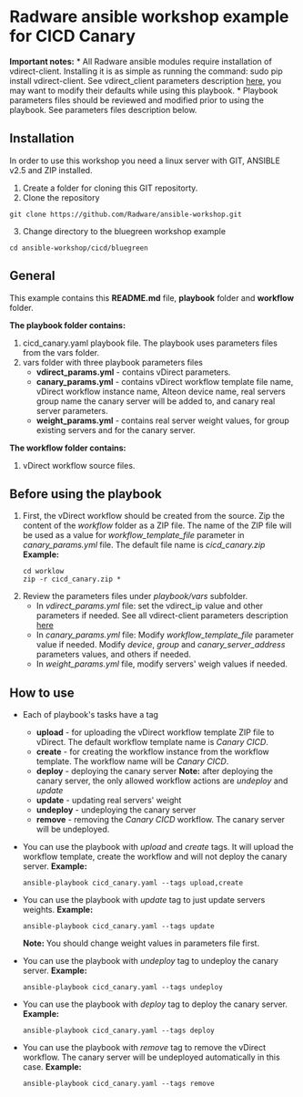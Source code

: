 # Radware ansible workshop example for CICD Canary

**Important notes:**
	*  All Radware ansible modules require installation of vdirect-client.
	Installing it is as simple as running the command: sudo pip install vdirect-client.
    See vdirect_client parameters description [here](https://pypi.python.org/pypi/vdirect-client),
	you may want to modify their defaults while using this playbook. 
	*  Playbook parameters files should be reviewed and modified prior to using the playbook.
	See parameters files description below.


## Installation
In order to use this workshop you need a linux server with GIT, ANSIBLE v2.5 and ZIP installed.

1.  Create a folder for cloning this GIT repositorty.
2.  Clone the repository
```
git clone https://github.com/Radware/ansible-workshop.git
```
3. Change directory to the bluegreen workshop example
```
cd ansible-workshop/cicd/bluegreen
```

## General
This example contains this **README.md** file, **playbook** folder and **workflow** folder.

**The playbook folder contains:**
1.  cicd_canary.yaml playbook file. The playbook uses parameters files from the vars folder.
2.  vars folder with three playbook parameters files
	*  **vdirect_params.yml** - contains vDirect parameters.
	*  **canary_params.yml** - contains vDirect workflow template file name, vDirect workflow instance name,
	   Alteon device name, real servers group name the canary server will be added to,
	   and canary real server parameters.
	*  **weight_params.yml** - contains real server weight values, for group existing servers and for the canary server.


**The workflow folder contains:**
1.  vDirect workflow source files. 

  
## Before using the playbook
1.  First, the vDirect workflow should be created from the source.
    Zip the content of the *workflow* folder as a ZIP file.
    The name of the ZIP file will be used as a value for *workflow_template_file* parameter
    in *canary_params.yml* file. The default file name is *cicd_canary.zip*
	**Example:**
	```
	cd worklow
	zip -r cicd_canary.zip *
	```
2.  Review the parameters files under *playbook/vars* subfolder.
    *  In *vdirect_params.yml* file:
       set the vdirect_ip value and other parameters if needed.
       See all vdirect-client parameters description [here](https://pypi.python.org/pypi/vdirect-client)
    *  In *canary_params.yml* file:
       Modify *workflow_template_file* parameter value if needed.
       Modify *device*, *group* and *canary_server_address* parameters values,
       and others if needed.
    *  In *weight_params.yml* file, modify servers' weigh values if needed.

## How to use

*  Each of playbook's tasks have a tag
    *  **upload** - for uploading the vDirect workflow template ZIP file to vDirect.
       The default workflow template name is *Canary CICD*.
    *  **create** - for creating the workflow instance from the workflow template.
       The workflow name will be *Canary CICD*.
    *  **deploy** - deploying the canary server
       **Note:** after deploying the canary server, the only allowed workflow 
                 actions are *undeploy* and *update*
    *  **update** - updating real servers' weight
    *  **undeploy** - undeploying the canary server
    *  **remove** - removing the *Canary CICD* workflow. The canary server will be undeployed.

*  You can use the playbook with *upload* and *create* tags.
   It will upload the workflow template, create the workflow and will not deploy the canary server.
	**Example:**
	```
	ansible-playbook cicd_canary.yaml --tags upload,create
	```

*  You can use the playbook with *update* tag to just update servers weights.
	**Example:**
	```
	ansible-playbook cicd_canary.yaml --tags update
	```
   **Note:** You should change weight values in parameters file first.
*  You can use the playbook with *undeploy* tag to undeploy the canary server.
	**Example:**
	```
	ansible-playbook cicd_canary.yaml --tags undeploy
	```
*  You can use the playbook with *deploy* tag to deploy the canary server.
	**Example:**
	```
	ansible-playbook cicd_canary.yaml --tags deploy
	```
*  You can use the playbook with *remove* tag to remove the vDirect workflow.
   The canary server will be undeployed automatically in this case.
	**Example:**
	```
	ansible-playbook cicd_canary.yaml --tags remove
	```